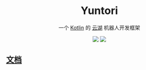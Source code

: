 <div align="center">

# Yuntori

一个 [Kotlin](https://kotlinlang.org) 的 [云湖](https://yhchat.com) 机器人开发框架

![](https://img.shields.io/badge/JDK-8+-brightgreen.svg?style=flat-square)
[![](https://jitpack.io/v/Nyayurn/Yuntori.svg?style=flat-square)](https://jitpack.io/#Nyayurn/Yuntori)
</div>

## [文档](https://nyayurn.github.io/Yuntori)